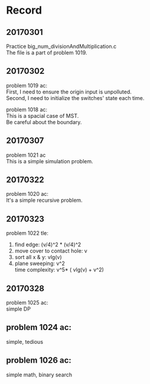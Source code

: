 # Record  

## 20170301  
Practice big_num_divisionAndMultiplication.c  
The file is a part of problem 1019.  
  
## 20170302  
problem 1019 ac:  
First, I need to ensure the origin input is unpolluted.  
Second, I need to initialize the switches' state each time.  
  
problem 1018 ac:  
This is a spacial case of MST.  
Be careful about the boundary.  
  
## 20170307  
problem 1021 ac  
This is a simple simulation problem.  
  
## 20170322  
problem 1020 ac:  
It's a simple recursive problem.  
  
## 20170323  
problem 1022 tle:  
1. find edge: (v/4)^2 * (v/4)^2  
2. move cover to contact hole: v  
3. sort all x & y: vlg(v)  
4. plane sweeping: v^2  
time complexity: v^5* ( vlg(v) + v^2)  
  
## 20170328  
problem 1025 ac:  
simple DP  
  
## problem 1024 ac:  
simple, tedious  
  
## problem 1026 ac:  
simple math, binary search  
